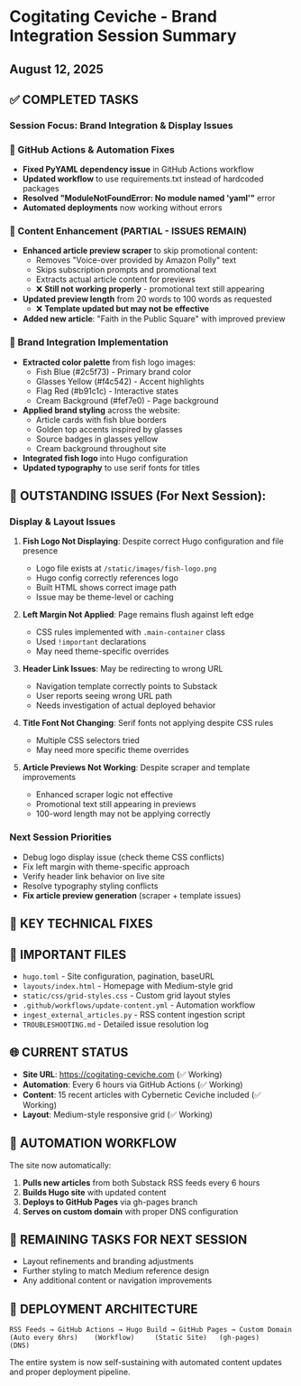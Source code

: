 # Cogitating Ceviche - Brand Integration Session Summary
## August 12, 2025

## ✅ COMPLETED TASKS

### Session Focus: Brand Integration & Display Issues

### 🔧 GitHub Actions & Automation Fixes
- **Fixed PyYAML dependency issue** in GitHub Actions workflow
- **Updated workflow** to use requirements.txt instead of hardcoded packages
- **Resolved "ModuleNotFoundError: No module named 'yaml'"** error
- **Automated deployments** now working without errors

### 📝 Content Enhancement (PARTIAL - ISSUES REMAIN)
- **Enhanced article preview scraper** to skip promotional content:
  - Removes "Voice-over provided by Amazon Polly" text
  - Skips subscription prompts and promotional text
  - Extracts actual article content for previews
  - ❌ **Still not working properly** - promotional text still appearing
- **Updated preview length** from 20 words to 100 words as requested
  - ❌ **Template updated but may not be effective**
- **Added new article**: "Faith in the Public Square" with improved preview

### 🎨 Brand Integration Implementation
- **Extracted color palette** from fish logo images:
  - Fish Blue (#2c5f73) - Primary brand color
  - Glasses Yellow (#f4c542) - Accent highlights
  - Flag Red (#b91c1c) - Interactive states
  - Cream Background (#fef7e0) - Page background
- **Applied brand styling** across the website:
  - Article cards with fish blue borders
  - Golden top accents inspired by glasses
  - Source badges in glasses yellow
  - Cream background throughout site
- **Integrated fish logo** into Hugo configuration
- **Updated typography** to use serif fonts for titles

## 🚨 **OUTSTANDING ISSUES (For Next Session):**

### Display & Layout Issues
1. **Fish Logo Not Displaying**: Despite correct Hugo configuration and file presence
   - Logo file exists at `/static/images/fish-logo.png`
   - Hugo config correctly references logo
   - Built HTML shows correct image path
   - Issue may be theme-level or caching

2. **Left Margin Not Applied**: Page remains flush against left edge
   - CSS rules implemented with `.main-container` class
   - Used `!important` declarations
   - May need theme-specific overrides

3. **Header Link Issues**: May be redirecting to wrong URL
   - Navigation template correctly points to Substack
   - User reports seeing wrong URL path
   - Needs investigation of actual deployed behavior

4. **Title Font Not Changing**: Serif fonts not applying despite CSS rules
   - Multiple CSS selectors tried
   - May need more specific theme overrides

5. **Article Previews Not Working**: Despite scraper and template improvements
   - Enhanced scraper logic not effective
   - Promotional text still appearing in previews
   - 100-word length may not be applying correctly

### Next Session Priorities
- Debug logo display issue (check theme CSS conflicts)
- Fix left margin with theme-specific approach
- Verify header link behavior on live site
- Resolve typography styling conflicts
- **Fix article preview generation** (scraper + template issues)

## 🔧 KEY TECHNICAL FIXES

## 📁 IMPORTANT FILES

- `hugo.toml` - Site configuration, pagination, baseURL
- `layouts/index.html` - Homepage with Medium-style grid  
- `static/css/grid-styles.css` - Custom grid layout styles
- `.github/workflows/update-content.yml` - Automation workflow
- `ingest_external_articles.py` - RSS content ingestion script
- `TROUBLESHOOTING.md` - Detailed issue resolution log

## 🌐 CURRENT STATUS

- **Site URL**: https://cogitating-ceviche.com (✅ Working)
- **Automation**: Every 6 hours via GitHub Actions (✅ Working)  
- **Content**: 15 recent articles with Cybernetic Ceviche included (✅ Working)
- **Layout**: Medium-style responsive grid (✅ Working)

## 🔄 AUTOMATION WORKFLOW

The site now automatically:
1. **Pulls new articles** from both Substack RSS feeds every 6 hours
2. **Builds Hugo site** with updated content
3. **Deploys to GitHub Pages** via gh-pages branch
4. **Serves on custom domain** with proper DNS configuration

## 📝 REMAINING TASKS FOR NEXT SESSION

- Layout refinements and branding adjustments
- Further styling to match Medium reference design
- Any additional content or navigation improvements

## 🚀 DEPLOYMENT ARCHITECTURE

```
RSS Feeds → GitHub Actions → Hugo Build → GitHub Pages → Custom Domain
(Auto every 6hrs)    (Workflow)     (Static Site)   (gh-pages)    (DNS)
```

The entire system is now self-sustaining with automated content updates and proper deployment pipeline.